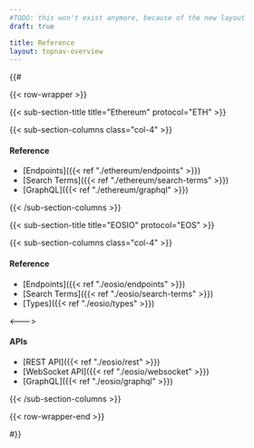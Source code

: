 ```yaml
---
#TODO: this won't exist anymore, because of the new layout
draft: true

title: Reference
layout: topnav-overview
---
```


{{#

{{< row-wrapper >}}

{{< sub-section-title title="Ethereum" protocol="ETH" >}}

{{< sub-section-columns  class="col-4" >}}


#### Reference

* [Endpoints]({{< ref "./ethereum/endpoints" >}})
* [Search Terms]({{< ref "./ethereum/search-terms" >}})
* [GraphQL]({{< ref "./ethereum/graphql" >}})


{{< /sub-section-columns >}}


{{< sub-section-title title="EOSIO" protocol="EOS" >}}

{{< sub-section-columns class="col-4" >}}

#### Reference

* [Endpoints]({{< ref "./eosio/endpoints" >}})
* [Search Terms]({{< ref "./eosio/search-terms" >}})
* [Types]({{< ref "./eosio/types" >}})

<--->

#### APIs

* [REST API]({{< ref "./eosio/rest" >}})
* [WebSocket API]({{< ref "./eosio/websocket" >}})
* [GraphQL]({{< ref "./eosio/graphql" >}})

{{< /sub-section-columns >}}

{{< row-wrapper-end >}}



#}}
